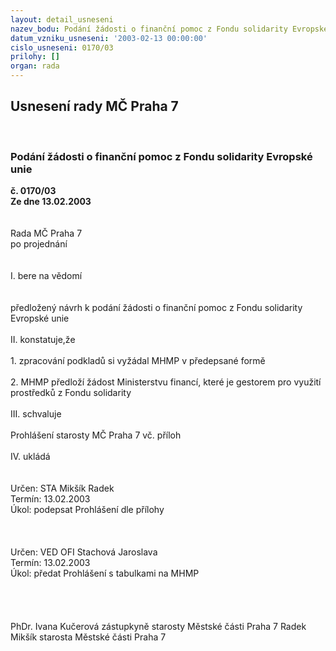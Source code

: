 ```yaml
---
layout: detail_usneseni
nazev_bodu: Podání žádosti o finanční pomoc z Fondu solidarity Evropské unie
datum_vzniku_usneseni: '2003-02-13 00:00:00'
cislo_usneseni: 0170/03
prilohy: []
organ: rada
---
```

<div id="ucUsn_pList" class="usn">
	<span><h2>Usnesení rady MČ Praha 7 </h2>
<br></span><div class="standBody">
<span><h3>Podání žádosti o finanční pomoc z Fondu solidarity Evropské unie</h3></span><div class="center">
		<strong>č. 0170/03</strong><br>
	</div>
<div class="center">
		<strong>Ze dne 13.02.2003</strong><br><br>
	</div>
<br>Rada MČ Praha 7<br>po projednání<br><br><br>I.	bere na vědomí<br><br> <br>předložený návrh k podání žádosti o finanční pomoc z Fondu solidarity Evropské unie<br><br>II.	konstatuje,že <br><br>1.	zpracování podkladů si vyžádal MHMP v předepsané formě<br>	<br>2.	MHMP předloží žádost Ministerstvu financí, které je gestorem pro využití prostředků z Fondu solidarity<br><br>III.	schvaluje <br><br>Prohlášení starosty MČ Praha 7 vč. příloh<br><br>IV.	ukládá <br><br> <br>Určen:	STA Mikšík Radek<br>Termín: 13.02.2003<br>Úkol:	podepsat Prohlášení dle přílohy<br> <br><br> <br>Určen:	VED OFI Stachová Jaroslava<br>Termín: 13.02.2003<br>Úkol:	předat Prohlášení s tabulkami na MHMP<br> <br><br> <br>	<br>PhDr. Ivana Kučerová zástupkyně starosty Městské části Praha 7	 Radek Mikšík starosta Městské části Praha 7<br>	<br><br>
</div>
</div>